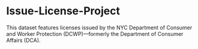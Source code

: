 # Issue-License-Project
This dataset features licenses issued by the NYC Department of Consumer and Worker Protection (DCWP)—formerly the Department of Consumer Affairs (DCA).
